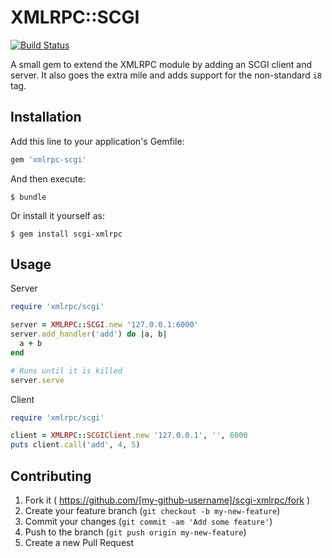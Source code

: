 # XMLRPC::SCGI

[![Build Status](https://travis-ci.org/smuth4/ruby-xmlrpc-scgi.svg)](https://travis-ci.org/smuth4/ruby-xmlrpc-scgi)

A small gem to extend the XMLRPC module by adding an SCGI client and server. It also goes the extra mile and adds support for the non-standard `i8` tag.

## Installation

Add this line to your application's Gemfile:

```ruby
gem 'xmlrpc-scgi'
```

And then execute:

    $ bundle

Or install it yourself as:

    $ gem install scgi-xmlrpc

## Usage

Server
```ruby
require 'xmlrpc/scgi'

server = XMLRPC::SCGI.new '127.0.0.1:6000'
server.add_handler('add') do |a, b|
  a + b
end

# Runs until it is killed
server.serve
```

Client
```ruby
require 'xmlrpc/scgi'

client = XMLRPC::SCGIClient.new '127.0.0.1', '', 6000
puts client.call('add', 4, 5)
```

## Contributing

1. Fork it ( https://github.com/[my-github-username]/scgi-xmlrpc/fork )
2. Create your feature branch (`git checkout -b my-new-feature`)
3. Commit your changes (`git commit -am 'Add some feature'`)
4. Push to the branch (`git push origin my-new-feature`)
5. Create a new Pull Request

